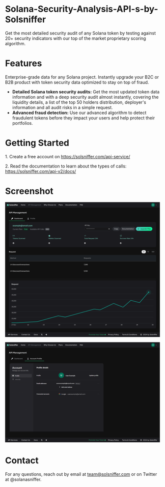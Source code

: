 # Solana-Security-Analysis-API-s-by-Solsniffer
Get the most detailed security audit of any Solana token by testing against 20+ security indicators with our top of the market proprietary scoring algorithm.

# Features

Enterprise-grade data for any Solana project. Instantly upgrade your B2C or B2B product with token security data optimized to stay on top of fraud.

- **Detailed Solana token security audits:** Get the most updated token data information and with a deep security audit almost instantly, covering the liquidity details, a list of the top 50 holders distribution, deployer's information and all audit risks in a simple request.
- **Advanced fraud detection:** Use our advanced algorithm to detect fraudulent tokens before they impact your users and help protect their portfolios.


# Getting Started
1\. Create a free account on https://solsniffer.com/api-service/

2\. Read the documentation to learn about the types of calls: https://solsniffer.com/api-v2/docs/

# Screenshot

![Screenshot](https://github.com/Solsniffer-com/Solana-Security-Analysis-API-s-by-Solsniffer/blob/f6199bd15bf730dcfaf569a5b298fdea6122da93/API%20Dashboard_With%20Data.png)

![Screenshot](https://github.com/Solsniffer-com/Solana-Security-Analysis-API-s-by-Solsniffer/blob/f6199bd15bf730dcfaf569a5b298fdea6122da93/API%20Dashboard_Empty.png)

# Contact

For any questions, reach out by email at team@solsniffer.com or on Twitter at @solanasniffer.

